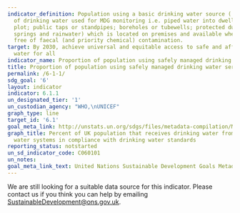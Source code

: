 ```yaml
---
indicator_definition: Population using a basic drinking water source ('improved' sources
  of drinking water used for MDG monitoring i.e. piped water into dwelling, yard or
  plot; public taps or standpipes; boreholes or tubewells; protected dug wells; protected
  springs and rainwater) which is located on premises and available when needed and
  free of faecal (and priority chemical) contamination.
target: By 2030, achieve universal and equitable access to safe and affordable drinking
  water for all
indicator_name: Proportion of population using safely managed drinking water services
title: Proportion of population using safely managed drinking water services
permalink: /6-1-1/
sdg_goal: '6'
layout: indicator
indicator: 6.1.1
un_designated_tier: '1'
un_custodian_agency: "WHO,\nUNICEF"
graph_type: line
target_id: '6.1'
goal_meta_link: http://unstats.un.org/sdgs/files/metadata-compilation/Metadata-Goal-6.pdf
graph_title: Percent of UK population that receives drinking water from community
  water systems in compliance with drinking water standards
reporting_status: notstarted
un_sd_indicator_code: C060101
un_notes:
goal_meta_link_text: United Nations Sustainable Development Goals Metadata (pdf 428kB)
---
```


We are still looking for a suitable data source for this indicator. Please contact us if you think you can help by emailing <a href="mailto:SustainableDevelopment@ons.gov.uk">SustainableDevelopment@ons.gov.uk</a>.


